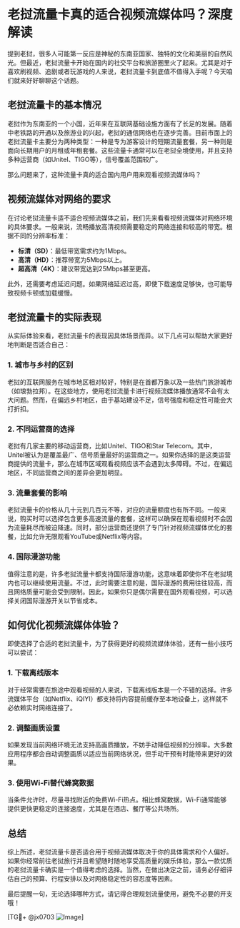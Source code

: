 # 老挝流量卡真的适合视频流媒体吗？深度解读

提到老挝，很多人可能第一反应是神秘的东南亚国家、独特的文化和美丽的自然风光。但最近，老挝流量卡开始在国内的社交平台和旅游圈里火了起来。尤其是对于喜欢刷视频、追剧或者玩游戏的人来说，老挝流量卡到底值不值得入手呢？今天咱们就来好好聊聊这个话题。

## 老挝流量卡的基本情况

老挝作为东南亚的一个小国，近年来在互联网基础设施方面有了长足的发展。随着中老铁路的开通以及旅游业的兴起，老挝的通信网络也在逐步完善。目前市面上的老挝流量卡主要分为两种类型：一种是专为游客设计的短期流量套餐，另一种则是面向长期用户的月租或年租套餐。这些流量卡通常可以在老挝全境使用，并且支持多种运营商（如Unitel、TIGO等），信号覆盖范围较广。

那么问题来了，这种流量卡真的适合国内用户用来观看视频流媒体吗？

## 视频流媒体对网络的要求

在讨论老挝流量卡适不适合视频流媒体之前，我们先来看看视频流媒体对网络环境的具体要求。一般来说，流畅播放高清视频需要稳定的网络连接和较高的带宽。根据不同的分辨率标准：

- **标清（SD）**：最低带宽需求约为1Mbps。
- **高清（HD）**：推荐带宽为5Mbps以上。
- **超高清（4K）**：建议带宽达到25Mbps甚至更高。

此外，还需要考虑延迟问题。如果网络延迟过高，即使下载速度足够快，也可能导致视频卡顿或加载缓慢。

## 老挝流量卡的实际表现

从实际体验来看，老挝流量卡的表现因具体场景而异。以下几点可以帮助大家更好地判断是否适合自己：

### 1. 城市与乡村的区别

老挝的互联网服务在城市地区相对较好，特别是在首都万象以及一些热门旅游城市（如琅勃拉邦）。在这些地方，使用老挝流量卡进行视频流媒体播放通常不会有太大问题。然而，在偏远乡村地区，由于基站建设不足，信号强度和稳定性可能会大打折扣。

### 2. 不同运营商的选择

老挝有几家主要的移动运营商，比如Unitel、TIGO和Star Telecom。其中，Unitel被认为是覆盖最广、信号质量最好的运营商之一。如果你选择的是这类运营商提供的流量卡，那么在城市区域观看视频应该不会遇到太多障碍。不过，在偏远地区，不同运营商之间的差异会更加明显。

### 3. 流量套餐的影响

老挝流量卡的价格从几十元到几百元不等，对应的流量额度也有所不同。一般来说，购买时可以选择包含更多高速流量的套餐，这样可以确保在观看视频时不会因为流量耗尽而被迫降速。同时，部分运营商还提供了专门针对视频流媒体优化的套餐，比如允许无限观看YouTube或Netflix等内容。

### 4. 国际漫游功能

值得注意的是，许多老挝流量卡都支持国际漫游功能，这意味着即使你不在老挝境内也可以继续使用流量。不过，此时需要注意的是，国际漫游的费用往往较高，而且网络质量可能会受到限制。因此，如果你只是偶尔需要在国外观看视频，可以选择关闭国际漫游开关以节省成本。

## 如何优化视频流媒体体验？

即使选择了合适的老挝流量卡，为了获得更好的视频流媒体体验，还有一些小技巧可以尝试：

### 1. 下载离线版本

对于经常需要在旅途中观看视频的人来说，下载离线版本是一个不错的选择。许多流媒体平台（如Netflix、iQIYI）都支持将内容提前缓存至本地设备上，这样就不必依赖实时网络连接了。

### 2. 调整画质设置

如果发现当前网络环境无法支持高画质播放，不妨手动降低视频的分辨率。大多数应用程序都会自动调整画质以适应当前网络状况，但手动干预有时能带来更好的效果。

### 3. 使用Wi-Fi替代蜂窝数据

当条件允许时，尽量寻找附近的免费Wi-Fi热点。相比蜂窝数据，Wi-Fi通常能够提供更快更稳定的连接速度，尤其是在酒店、餐厅等公共场所。

## 总结

综上所述，老挝流量卡是否适合用于视频流媒体取决于你的具体需求和个人偏好。如果你经常前往老挝旅行并且希望随时随地享受高质量的娱乐体验，那么一款优质的老挝流量卡确实是一个值得考虑的选择。当然，在做出决定之前，请务必仔细评估自己的预算、行程安排以及对网络稳定性的容忍度等因素。

最后提醒一句，无论选择哪种方式，请记得合理规划流量使用，避免不必要的开支哦！

[TG💪+ @jx0703 ![Image](https://github.com/user-attachments/assets/dbca1d08-cadb-493c-b0ec-ad6f7a83f270)]